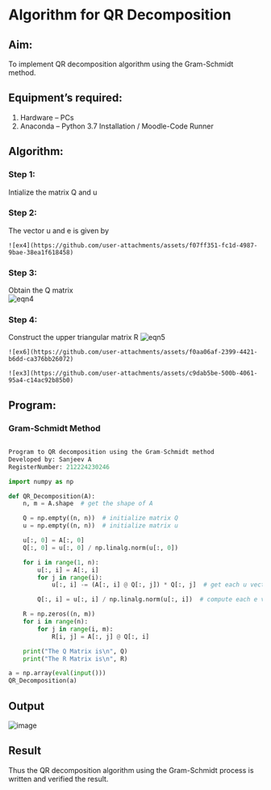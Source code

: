 # Algorithm for QR Decomposition
## Aim:
To implement QR decomposition algorithm using the Gram-Schmidt method.
## Equipment’s required:
1.	Hardware – PCs
2.	Anaconda – Python 3.7 Installation / Moodle-Code Runner
## Algorithm:
### Step 1:	
Intialize the matrix Q and u
### Step 2:	
The vector u and e is given by

    ![ex4](https://github.com/user-attachments/assets/f07ff351-fc1d-4987-9bae-38ea1f618458)


### Step 3:	
Obtain the Q matrix   
    ![eqn4](./ex1.jpg)
### Step 4:	
Construct the upper triangular matrix R
    ![eqn5](./ex2.jpg)

    ![ex6](https://github.com/user-attachments/assets/f0aa06af-2399-4421-b6dd-ca376bb26072)

    ![ex3](https://github.com/user-attachments/assets/c9dab5be-500b-4061-95a4-c14ac92b85b0)


## Program:
### Gram-Schmidt Method
```python 

Program to QR decomposition using the Gram-Schmidt method
Developed by: Sanjeev A
RegisterNumber: 212224230246

import numpy as np

def QR_Decomposition(A):
    n, m = A.shape  # get the shape of A

    Q = np.empty((n, n))  # initialize matrix Q
    u = np.empty((n, n))  # initialize matrix u

    u[:, 0] = A[:, 0]
    Q[:, 0] = u[:, 0] / np.linalg.norm(u[:, 0])

    for i in range(1, n):
        u[:, i] = A[:, i]
        for j in range(i):
            u[:, i] -= (A[:, i] @ Q[:, j]) * Q[:, j]  # get each u vector

        Q[:, i] = u[:, i] / np.linalg.norm(u[:, i])  # compute each e vector

    R = np.zeros((n, m))
    for i in range(n):
        for j in range(i, m):
            R[i, j] = A[:, j] @ Q[:, i]

    print("The Q Matrix is\n", Q)
    print("The R Matrix is\n", R)

a = np.array(eval(input()))
QR_Decomposition(a)

```

## Output
![image](https://github.com/user-attachments/assets/5f9a5809-fd76-4739-8165-a43c2365b561)


## Result
Thus the QR decomposition algorithm using the Gram-Schmidt process is written and verified the result.

